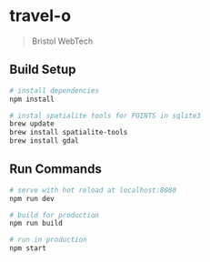 # travel-o

> Bristol WebTech

## Build Setup

``` bash
# install dependencies
npm install

# instal spatialite tools for POINTS in sqlite3
brew update
brew install spatialite-tools
brew install gdal
```

## Run Commands
``` bash
# serve with hot reload at localhost:8080
npm run dev

# build for production
npm run build

# run in production
npm start
```
